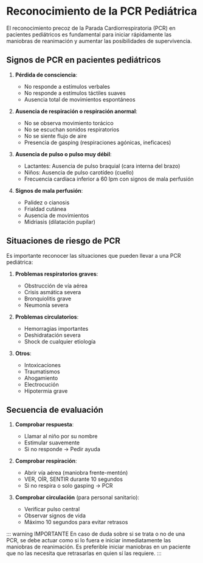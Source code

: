 # Reconocimiento de la PCR Pediátrica

El reconocimiento precoz de la Parada Cardiorrespiratoria (PCR) en pacientes pediátricos es fundamental para iniciar rápidamente las maniobras de reanimación y aumentar las posibilidades de supervivencia.

## Signos de PCR en pacientes pediátricos

1. **Pérdida de consciencia**:
   - No responde a estímulos verbales
   - No responde a estímulos táctiles suaves
   - Ausencia total de movimientos espontáneos

2. **Ausencia de respiración o respiración anormal**:
   - No se observa movimiento torácico
   - No se escuchan sonidos respiratorios
   - No se siente flujo de aire
   - Presencia de gasping (respiraciones agónicas, ineficaces)

3. **Ausencia de pulso o pulso muy débil**:
   - Lactantes: Ausencia de pulso braquial (cara interna del brazo)
   - Niños: Ausencia de pulso carotídeo (cuello)
   - Frecuencia cardíaca inferior a 60 lpm con signos de mala perfusión

4. **Signos de mala perfusión**:
   - Palidez o cianosis
   - Frialdad cutánea
   - Ausencia de movimientos
   - Midriasis (dilatación pupilar)

## Situaciones de riesgo de PCR

Es importante reconocer las situaciones que pueden llevar a una PCR pediátrica:

1. **Problemas respiratorios graves**:
   - Obstrucción de vía aérea
   - Crisis asmática severa
   - Bronquiolitis grave
   - Neumonía severa

2. **Problemas circulatorios**:
   - Hemorragias importantes
   - Deshidratación severa
   - Shock de cualquier etiología

3. **Otros**:
   - Intoxicaciones
   - Traumatismos
   - Ahogamiento
   - Electrocución
   - Hipotermia grave

## Secuencia de evaluación

1. **Comprobar respuesta**:
   - Llamar al niño por su nombre
   - Estimular suavemente
   - Si no responde → Pedir ayuda

2. **Comprobar respiración**:
   - Abrir vía aérea (maniobra frente-mentón)
   - VER, OÍR, SENTIR durante 10 segundos
   - Si no respira o solo gasping → PCR

3. **Comprobar circulación** (para personal sanitario):
   - Verificar pulso central 
   - Observar signos de vida
   - Máximo 10 segundos para evitar retrasos

::: warning IMPORTANTE
En caso de duda sobre si se trata o no de una PCR, se debe actuar como si lo fuera e iniciar inmediatamente las maniobras de reanimación. Es preferible iniciar maniobras en un paciente que no las necesita que retrasarlas en quien sí las requiere.
:::